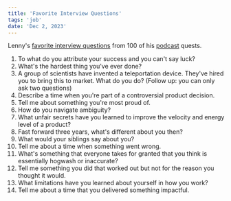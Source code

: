 ```yaml
---
title: 'Favorite Interview Questions'
tags: 'job'
date: 'Dec 2, 2023'
---
```


Lenny's [favorite interview questions](https://www.lennysnewsletter.com/p/my-favorite-interview-questions-from) from 100 of his [podcast](https://www.lennysnewsletter.com/podcast) quests.

1. To what do you attribute your success and you can't say luck?
1. What's the hardest thing you've ever done?
1. A group of scientists have invented a teleportation device. They've hired you to bring this to market. What do you do? (Follow up: you can only ask two questions)
1. Describe a time when you're part of a controversial product decision.
1. Tell me about something you're most proud of.
1. How do you navigate ambiguity?
1. What unfair secrets have you learned to improve the velocity and energy level of a product?
1. Fast forward three years, what's different about you then?
1. What would your siblings say about you?
1. Tell me about a time when something went wrong.
1. What's something that everyone takes for granted that you think is essentially hogwash or inaccurate?
1. Tell me something you did that worked out but not for the reason you thought it would.
1. What limitations have you learned about yourself in how you work?
1. Tell me about a time that you delivered something impactful.
